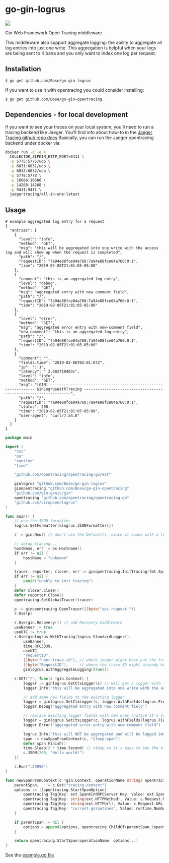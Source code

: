 # go-gin-logrus
[![](https://godoc.org/github.com/Bose/go-gin-logrus?status.svg)](https://godoc.org/github.com/Bose/go-gin-logrus) 

Gin Web Framework Open Tracing middleware.

This middleware also support aggregate logging: the ability to aggregate all log entries into just one write.  This aggregation is helpful when your logs are being sent to Kibana and you only want to index one log per request.

## Installation

`$ go get github.com/Bose/go-gin-logrus`

If you want to use it with opentracing you could consider installing:

`$ go get github.com/Bose/go-gin-opentracing`

## Dependencies - for local development
If you want to see your traces on your local system, you'll need to run a tracing backend like Jaeger.   You'll find info about how-to in the [Jaeger Tracing github repo docs](https://github.com/jaegertracing/documentation/blob/master/content/docs/getting-started.md)
Basically, you can run the Jaeger opentracing backend under docker via:

```bash 
docker run -d -e \
  COLLECTOR_ZIPKIN_HTTP_PORT=9411 \
  -p 5775:5775/udp \
  -p 6831:6831/udp \
  -p 6832:6832/udp \
  -p 5778:5778 \
  -p 16686:16686 \
  -p 14268:14268 \
  -p 9411:9411 \
  jaegertracing/all-in-one:latest
  ```
## Usage
```
# example aggregated log entry for a request
{
  "entries": [
    {
      "level": "info",
      "method": "GET",
      "msg": "this will be aggregated into one write with the access log and will show up when the request is completed",
      "path": "/",
      "requestID": "7a94e88fce04a760:7a94e88fce04a760:0:1",
      "time": "2019-02-05T21:01:05-05:00"
    },
    {
      "comment": "this is an aggregated log entry",
      "level": "debug",
      "method": "GET",
      "msg": "aggregated entry with new comment field",
      "path": "/",
      "requestID": "7a94e88fce04a760:7a94e88fce04a760:0:1",
      "time": "2019-02-05T21:01:05-05:00"
    },
    {
      "level": "error",
      "method": "GET",
      "msg": "aggregated error entry with new-comment field",
      "new-comment": "this is an aggregated log entry",
      "path": "/",
      "requestID": "7a94e88fce04a760:7a94e88fce04a760:0:1",
      "time": "2019-02-05T21:01:05-05:00"
    },
    {
      "comment": "",
      "fields.time": "2019-02-06T02:01:07Z",
      "ip": "::1",
      "latency": " 2.002710403s",
      "level": "info",
      "method": "GET",
      "msg": "[GIN] --------------------------------------------------------------- GinLogrusWithTracing ----------------------------------------------------------------",
      "path": "/",
      "requestID": "7a94e88fce04a760:7a94e88fce04a760:0:1",
      "status": 200,
      "time": "2019-02-05T21:01:07-05:00",
      "user-agent": "curl/7.54.0"
    }
  ]
}

```

```go
package main

import (
	"fmt"
	"os"
	"runtime"
	"time"

	"github.com/opentracing/opentracing-go/ext"

	ginlogrus "github.com/Bose/go-gin-logrus"
	ginopentracing "github.com/Bose/go-gin-opentracing"
	"github.com/gin-gonic/gin"
	opentracing "github.com/opentracing/opentracing-go"
	"github.com/sirupsen/logrus"
)

func main() {
	// use the JSON formatter
	logrus.SetFormatter(&logrus.JSONFormatter{})

	r := gin.New() // don't use the Default(), since it comes with a logger

	// setup tracing...
	hostName, err := os.Hostname()
	if err != nil {
		hostName = "unknown"
	}

	tracer, reporter, closer, err := ginopentracing.InitTracing(fmt.Sprintf("go-gin-logrus-example::%s", hostName), "localhost:5775", ginopentracing.WithEnableInfoLog(true))
	if err != nil {
		panic("unable to init tracing")
	}
	defer closer.Close()
	defer reporter.Close()
	opentracing.SetGlobalTracer(tracer)

	p := ginopentracing.OpenTracer([]byte("api-request-"))
	r.Use(p)

	r.Use(gin.Recovery()) // add Recovery middleware
	useBanner := true
	useUTC := true
	r.Use(ginlogrus.WithTracing(logrus.StandardLogger(),
		useBanner,
		time.RFC3339,
		useUTC,
		"requestID",
		[]byte("uber-trace-id"), // where jaeger might have put the trace id
		[]byte("RequestID"),     // where the trace ID might already be populated in the headers
		ginlogrus.WithAggregateLogging(true)))

	r.GET("/", func(c *gin.Context) {
		logger := ginlogrus.GetCtxLogger(c) // will get a logger with the aggregate Logger set if it's enabled - handy if you've already set fields for the request
		logger.Info("this will be aggregated into one write with the access log and will show up when the request is completed")

		// add some new fields to the existing logger
		logger = ginlogrus.SetCtxLogger(c, logger.WithFields(logrus.Fields{"comment": "this is an aggregated log entry"}))
		logger.Debug("aggregated entry with new comment field")

		// replace existing logger fields with new ones (notice it's logrus.WithFields())
		logger = ginlogrus.SetCtxLogger(c, logrus.WithFields(logrus.Fields{"new-comment": "this is an aggregated log entry"}))
		logger.Error("aggregated error entry with new-comment field")

		logrus.Info("this will NOT be aggregated and will be logged immediately")
		span := newSpanFromContext(c, "sleep-span")
		defer span.Finish()
		time.Sleep(2 * time.Second) // sleep so it's easy to see the timing of entries in the log
		c.JSON(200, "Hello world!")
	})

	r.Run(":29090")
}

func newSpanFromContext(c *gin.Context, operationName string) opentracing.Span {
	parentSpan, _ := c.Get("tracing-context")
	options := []opentracing.StartSpanOption{
		opentracing.Tag{Key: ext.SpanKindRPCServer.Key, Value: ext.SpanKindRPCServer.Value},
		opentracing.Tag{Key: string(ext.HTTPMethod), Value: c.Request.Method},
		opentracing.Tag{Key: string(ext.HTTPUrl), Value: c.Request.URL.Path},
		opentracing.Tag{Key: "current-goroutines", Value: runtime.NumGoroutine()},
	}

	if parentSpan != nil {
		options = append(options, opentracing.ChildOf(parentSpan.(opentracing.Span).Context()))
	}

	return opentracing.StartSpan(operationName, options...)
}

```

See the [example.go file](https://github.com/Bose/go-gin-logrus/blob/master/example/example.go)

